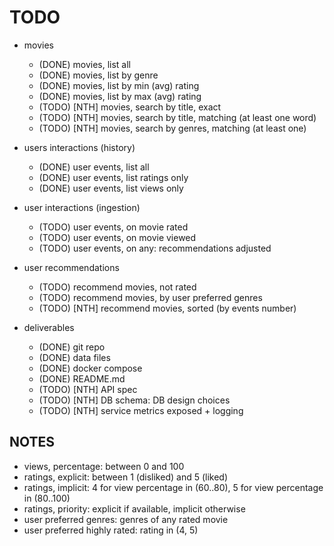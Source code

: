 # TODO

* movies
  - (DONE) movies, list all
  - (DONE) movies, list by genre
  - (DONE) movies, list by min (avg) rating
  - (DONE) movies, list by max (avg) rating
  - (TODO) [NTH] movies, search by title, exact
  - (TODO) [NTH] movies, search by title, matching (at least one word)
  - (TODO) [NTH] movies, search by genres, matching (at least one)

* users interactions (history)
  - (DONE) user events, list all
  - (DONE) user events, list ratings only
  - (DONE) user events, list views only

* user interactions (ingestion)
  - (TODO) user events, on movie rated
  - (TODO) user events, on movie viewed
  - (TODO) user events, on any: recommendations adjusted

* user recommendations
  - (TODO) recommend movies, not rated
  - (TODO) recommend movies, by user preferred genres
  - (TODO) [NTH] recommend movies, sorted (by events number)

* deliverables
  - (DONE) git repo
  - (DONE) data files
  - (DONE) docker compose
  - (DONE) README.md
  - (TODO) [NTH] API spec
  - (TODO) [NTH] DB schema: DB design choices
  - (TODO) [NTH] service metrics exposed + logging

## NOTES
- views, percentage: between 0 and 100
- ratings, explicit: between 1 (disliked) and 5 (liked)
- ratings, implicit: 4 for view percentage in (60..80), 5 for view percentage in (80..100)
- ratings, priority: explicit if available, implicit otherwise
- user preferred genres: genres of any rated movie
- user preferred highly rated: rating in (4, 5)